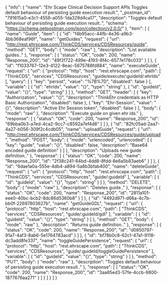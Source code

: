 {
  "info": {
    "name": "Ehr Scape Clinical Decision Support APIs Toggles default behaviour of persisting guide execution result.",
    "_postman_id": "791615a0-e3c1-4556-a055-1da329d4ca17",
    "description": "Toggles default behaviour of persisting guide execution result..",
    "schema": "https://schema.getpostman.com/json/collection/v2.0.0/"
  },
  "item": [
    {
      "name": "Guide",
      "item": [
        {
          "id": "f4b95acc-44fb-4e36-a9b3-4bb368eaf96f",
          "name": "getGuides",
          "request": {
            "url": "http://rest.ehrscape.com/ThinkCDS/services/CDSResources/guide",
            "method": "GET",
            "body": {
              "mode": "raw"
            },
            "description": "List available guides.."
          },
          "response": [
            {
              "status": "OK",
              "code": 200,
              "name": "Response_200",
              "id": "49f2f722-499e-4193-8f4c-6577e178c033"
            }
          ]
        },
        {
          "id": "f1033767-12e3-4122-8eac-5675788fd884",
          "name": "executeGuide",
          "request": {
            "url": {
              "protocol": "http",
              "host": "rest.ehrscape.com",
              "path": [
                "ThinkCDS",
                "services",
                "CDSResources",
                "guide/execute/:guideId/:ehrIds"
              ],
              "query": [
                {
                  "key": "persist",
                  "value": "%7B%7D",
                  "disabled": false
                }
              ],
              "variable": [
                {
                  "id": "ehrIds",
                  "value": "{}",
                  "type": "string"
                },
                {
                  "id": "guideId",
                  "value": "{}",
                  "type": "string"
                }
              ]
            },
            "method": "GET",
            "header": [
              {
                "key": "Authorization",
                "value": "{}",
                "description": "ThinkEhr credentials as HTTP Basic Authorization",
                "disabled": false
              },
              {
                "key": "Ehr-Session",
                "value": "{}",
                "description": "Active Ehr Session token",
                "disabled": false
              }
            ],
            "body": {
              "mode": "raw"
            },
            "description": "Execute guide on given ehr ids."
          },
          "response": [
            {
              "status": "OK",
              "code": 200,
              "name": "Response_200",
              "id": "69bba0b3-a7ed-4ca2-9cc7-c8592a7ef4d8"
            }
          ]
        },
        {
          "id": "82fc05ad-2aa7-4a27-b056-309f2c4cdb05",
          "name": "uploadGuide",
          "request": {
            "url": "http://rest.ehrscape.com/ThinkCDS/services/CDSResources/guide/upload",
            "method": "POST",
            "body": {
              "mode": "urlencoded",
              "urlencoded": [
                {
                  "key": "guide",
                  "value": "{}",
                  "disabled": false,
                  "description": "Base64 encoded guide definition"
                }
              ]
            },
            "description": "Uploads new guide definition.."
          },
          "response": [
            {
              "status": "OK",
              "code": 200,
              "name": "Response_200",
              "id": "2f38c241-84bd-4dd8-8fdd-8e6a5b83aeb6"
            }
          ]
        },
        {
          "id": "6dae1a0a-555e-4db4-a894-5a8b3bfab400",
          "name": "deleteGuide",
          "request": {
            "url": {
              "protocol": "http",
              "host": "rest.ehrscape.com",
              "path": [
                "ThinkCDS",
                "services",
                "CDSResources",
                "guide/:guideId"
              ],
              "variable": [
                {
                  "id": "guideId",
                  "value": "{}",
                  "type": "string"
                }
              ]
            },
            "method": "DELETE",
            "body": {
              "mode": "raw"
            },
            "description": "Deletes guide.."
          },
          "response": [
            {
              "status": "OK",
              "code": 200,
              "name": "Response_200",
              "id": "2811a101-eee0-40bc-bcb2-8dc86d5360b8"
            }
          ]
        },
        {
          "id": "4492d971-d66a-4c7b-bb0f-22697803627b",
          "name": "getGuideGDL",
          "request": {
            "url": {
              "protocol": "http",
              "host": "rest.ehrscape.com",
              "path": [
                "ThinkCDS",
                "services",
                "CDSResources",
                "guide/:guideId/gdl"
              ],
              "variable": [
                {
                  "id": "guideId",
                  "value": "{}",
                  "type": "string"
                }
              ]
            },
            "method": "GET",
            "body": {
              "mode": "raw"
            },
            "description": "Returns guide definition.."
          },
          "response": [
            {
              "status": "OK",
              "code": 200,
              "name": "Response_200",
              "id": "d0850797-91a7-4af3-8ab6-5e1764783acd"
            }
          ]
        },
        {
          "id": "bf78b0c8-62c1-47a1-9118-dc3add8fe337",
          "name": "toggleGuidePersistence",
          "request": {
            "url": {
              "protocol": "http",
              "host": "rest.ehrscape.com",
              "path": [
                "ThinkCDS",
                "services",
                "CDSResources",
                "guide/:guideId/toggleGuidePersistence"
              ],
              "variable": [
                {
                  "id": "guideId",
                  "value": "{}",
                  "type": "string"
                }
              ]
            },
            "method": "PUT",
            "body": {
              "mode": "raw"
            },
            "description": "Toggles default behaviour of persisting guide execution result.."
          },
          "response": [
            {
              "status": "OK",
              "code": 200,
              "name": "Response_200",
              "id": "3aa65ed3-57fe-4ccb-9800-1877676aa271"
            }
          ]
        }
      ]
    }
  ]
}